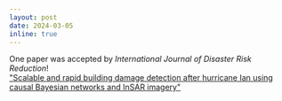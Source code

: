 ```yaml
---
layout: post
date: 2024-03-05
inline: true
---
```

One paper was accepted by *International Journal of Disaster Risk Reduction*!<br>
["Scalable and rapid building damage detection after hurricane Ian using causal Bayesian networks and InSAR imagery"](https://www.sciencedirect.com/science/article/pii/S221242092400133X)


